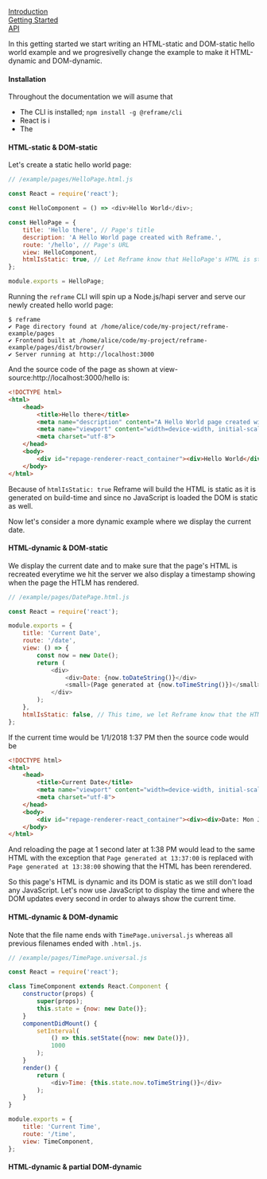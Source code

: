 <!---






    WARNING, READ THIS.
    This is a computed file. Do not edit.
    Edit `/docs/getting-started.template.md` instead.












    WARNING, READ THIS.
    This is a computed file. Do not edit.
    Edit `/docs/getting-started.template.md` instead.












    WARNING, READ THIS.
    This is a computed file. Do not edit.
    Edit `/docs/getting-started.template.md` instead.












    WARNING, READ THIS.
    This is a computed file. Do not edit.
    Edit `/docs/getting-started.template.md` instead.












    WARNING, READ THIS.
    This is a computed file. Do not edit.
    Edit `/docs/getting-started.template.md` instead.






-->
[Introduction](/../../)<br/>
[Getting Started](/docs/getting-started.md)<br/>
[API](/docs/api.md)

In this getting started
we start writing an HTML-static and DOM-static hello world example and we progresivelly change the example to make it HTML-dynamic and DOM-dynamic.

#### Installation

Throughout the documentation we will asume that
 - The CLI is installed; `npm install -g @reframe/cli`
 - React is i
 - The 

#### HTML-static & DOM-static

Let's create a static hello world page:

~~~js
// /example/pages/HelloPage.html.js

const React = require('react');

const HelloComponent = () => <div>Hello World</div>;

const HelloPage = {
    title: 'Hello there', // Page's title
    description: 'A Hello World page created with Reframe.',
    route: '/hello', // Page's URL
    view: HelloComponent,
    htmlIsStatic: true, // Let Reframe know that HelloPage's HTML is static.
};

module.exports = HelloPage;
~~~

Running the `reframe` CLI will spin up a Node.js/hapi server and serve our newly created hello world page:

~~~shell
$ reframe
✔ Page directory found at /home/alice/code/my-project/reframe-example/pages
✔ Frontend built at /home/alice/code/my-project/reframe-example/pages/dist/browser/
✔ Server running at http://localhost:3000
~~~

And the source code of the page as shown at view-source:http://localhost:3000/hello is:

~~~html
<!DOCTYPE html>
<html>
    <head>
        <title>Hello there</title>
        <meta name="description" content="A Hello World page created with Reframe.">
        <meta name="viewport" content="width=device-width, initial-scale=1, maximum-scale=1">
        <meta charset="utf-8">
    </head>
    <body>
        <div id="repage-renderer-react_container"><div>Hello World</div></div>
    </body>
</html>
~~~

Because of `htmlIsStatic: true` Reframe will build the HTML is static as it is generated on build-time
and since no JavaScript is loaded the DOM is static as well.

Now let's consider a more dynamic example where we display the current date.

#### HTML-dynamic & DOM-static

We display the current date and to make sure that the page's HTML is recreated everytime we hit the server we also display a timestamp showing when the page the HTLM has rendered.

~~~js
// /example/pages/DatePage.html.js

const React = require('react');

module.exports = {
    title: 'Current Date',
    route: '/date',
    view: () => {
        const now = new Date();
        return (
            <div>
                <div>Date: {now.toDateString()}</div>
                <small>(Page generated at {now.toTimeString()})</small>
            </div>
        );
    },
    htmlIsStatic: false, // This time, we let Reframe know that the HTML is not static
};
~~~

If the current time would be 1/1/2018 1:37 PM then the source code would be

~~~html
<!DOCTYPE html>
<html>
    <head>
        <title>Current Date</title>
        <meta name="viewport" content="width=device-width, initial-scale=1, maximum-scale=1">
        <meta charset="utf-8">
    </head>
    <body>
        <div id="repage-renderer-react_container"><div><div>Date: Mon Jan 01 2018</div><small>(Page generated at 13:37:00 GMT+0100 (CET))</small></div></div>
    </body>
</html>
~~~

And reloading the page at 1 second later at 1:38 PM would lead to the same HTML with the exception that `Page generated at 13:37:00` is replaced with `Page generated at 13:38:00` showing that the HTML has been rerendered.

So this page's HTML is dynamic and its DOM is static as we still don't load any JavaScript.
Let's now use JavaScript to display the time and where the DOM updates every second in order to always show the current time.

#### HTML-dynamic & DOM-dynamic

Note that the file name ends with `TimePage.universal.js` whereas all previous filenames ended with `.html.js`.

~~~js
// /example/pages/TimePage.universal.js

const React = require('react');

class TimeComponent extends React.Component {
    constructor(props) {
        super(props);
        this.state = {now: new Date()};
    }
    componentDidMount() {
        setInterval(
            () => this.setState({now: new Date()}),
            1000
        );
    }
    render() {
        return (
            <div>Time: {this.state.now.toTimeString()}</div>
        );
    }
}

module.exports = {
    title: 'Current Time',
    route: '/time',
    view: TimeComponent,
};
~~~

#### HTML-dynamic & partial DOM-dynamic

<!---






    WARNING, READ THIS.
    This is a computed file. Do not edit.
    Edit `/docs/getting-started.template.md` instead.












    WARNING, READ THIS.
    This is a computed file. Do not edit.
    Edit `/docs/getting-started.template.md` instead.












    WARNING, READ THIS.
    This is a computed file. Do not edit.
    Edit `/docs/getting-started.template.md` instead.












    WARNING, READ THIS.
    This is a computed file. Do not edit.
    Edit `/docs/getting-started.template.md` instead.












    WARNING, READ THIS.
    This is a computed file. Do not edit.
    Edit `/docs/getting-started.template.md` instead.






-->
